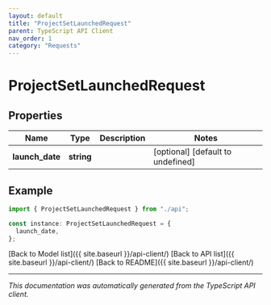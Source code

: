 ```yaml
---
layout: default
title: "ProjectSetLaunchedRequest"
parent: TypeScript API Client
nav_order: 1
category: "Requests"
---
```


# ProjectSetLaunchedRequest

## Properties

| Name            | Type       | Description | Notes                             |
| --------------- | ---------- | ----------- | --------------------------------- |
| **launch_date** | **string** |             | [optional] [default to undefined] |

## Example

```typescript
import { ProjectSetLaunchedRequest } from "./api";

const instance: ProjectSetLaunchedRequest = {
  launch_date,
};
```

[Back to Model list]({{ site.baseurl }}/api-client/) [Back to API list]({{ site.baseurl }}/api-client/) [Back to README]({{ site.baseurl }}/api-client/)

---

_This documentation was automatically generated from the TypeScript API client._
